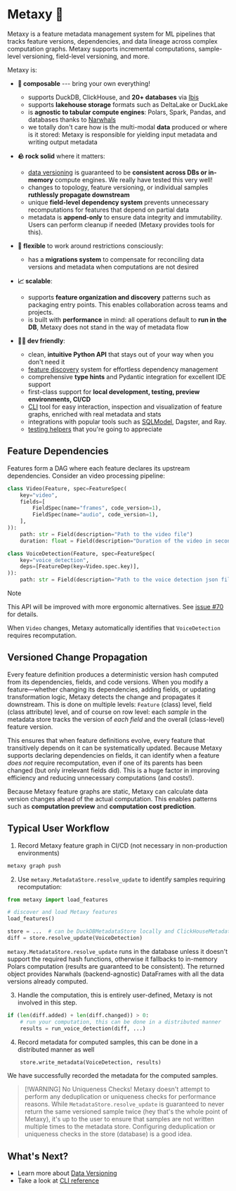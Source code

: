 # Metaxy 🌌

Metaxy is a feature metadata management system for ML pipelines that tracks feature versions, dependencies, and data lineage across complex computation graphs. Metaxy supports incremental computations, sample-level versioning, field-level versioning, and more.

Metaxy is:

- **🧩 composable** --- bring your own everything!

    - supports DuckDB, ClickHouse, and **20+ databases** via [Ibis](https://ibis-project.org/)
    - supports **lakehouse storage** formats such as DeltaLake or DuckLake
    - is **agnostic to tabular compute engines**: Polars, Spark, Pandas, and databases thanks to [Narwhals](https://narwhals-dev.github.io/narwhals/)
    - we totally don't care how is the multi-modal **data** produced or where is it stored: Metaxy is responsible for yielding input metadata and writing output metadata

- **🪨 rock solid** where it matters:

    - [data versioning](./learn/data-versioning.md) is guaranteed to be **consistent across DBs or in-memory** compute engines. We really have tested this very well!
    - changes to topology, feature versioning, or individual samples **ruthlessly propagate downstream**
    - unique **field-level dependency system** prevents unnecessary recomputations for features that depend on partial data
    - metadata is **append-only** to ensure data integrity and immutability. Users can perform cleanup if needed (Metaxy provides tools for this).

- **🤸 flexible** to work around restrictions consciously:

    - has a **migrations system** to compensate for reconciling data versions and metadata when computations are not desired

- **📈 scalable**:

    - supports **feature organization and discovery** patterns such as packaging entry points. This enables collaboration across teams and projects.
    - is built with **performance** in mind: all operations default to **run in the DB**, Metaxy does not stand in the way of metadata flow

- **🧑‍💻 dev friendly**:

    - clean, **intuitive Python API** that stays out of your way when you don't need it
    - [feature discovery](./learn/feature-discovery.md) system for effortless dependency management
    - comprehensive **type hints** and Pydantic integration for excellent IDE support
    - first-class support for **local development, testing, preview environments, CI/CD**
    - [CLI](./reference/cli.md) tool for easy interaction, inspection and visualization of feature graphs, enriched with real metadata and stats
    - integrations with popular tools such as [SQLModel](./learn/integrations/sqlmodel.md), Dagster, and Ray.
    - [testing helpers](./learn/testing.md) that you're going to appreciate

## Feature Dependencies

Features form a DAG where each feature declares its upstream dependencies. Consider an video processing pipeline:

```python
class Video(Feature, spec=FeatureSpec(
    key="video",
    fields=[
        FieldSpec(name="frames", code_version=1),
        FieldSpec(name="audio", code_version=1),
    ],
)):
    path: str = Field(description="Path to the video file")
    duration: float = Field(description="Duration of the video in seconds")

class VoiceDetection(Feature, spec=FeatureSpec(
    key="voice_detection",
    deps=[FeatureDep(key=Video.spec.key)],
)):
    path: str = Field(description="Path to the voice detection json file")
```

> [!NOTE]
> This API will be improved with more ergonomic alternatives.
> See [issue #70](https://github.com/anam-org/metaxy/issues/70) for details.

When `Video` changes, Metaxy automatically identifies that `VoiceDetection` requires recomputation.

## Versioned Change Propagation

Every feature definition produces a deterministic version hash computed from its dependencies, fields, and code versions. When you modify a feature—whether changing its dependencies, adding fields, or updating transformation logic, Metaxy detects the change and propagates it downstream. This is done on multiple levels: `Feature` (class) level, field (class attribute) level, and of course on row level: each *sample* in the metadata store tracks the version of *each field* and the overall (class-level) feature version.

This ensures that when feature definitions evolve, every feature that transitively depends on it can be systematically updated. Because Metaxy supports declaring dependencies on fields, it can identify when a feature *does not* require recomputation, even if one of its parents has been changed (but only irrelevant fields did). This is a huge factor in improving efficiency and reducing unnecessary computations (and costs!).

Because Metaxy feature graphs are static, Metaxy can calculate data version changes ahead of the actual computation. This enables patterns such as **computation preview** and **computation cost prediction**.

## Typical User Workflow

1. Record Metaxy feature graph in CI/CD (not necessary in non-production environments)

```bash
metaxy graph push
```

2. Use `metaxy.MetadataStore.resolve_update` to identify samples requiring recomputation:

```py
from metaxy import load_features

# discover and load Metaxy features
load_features()

store = ...  # can be DuckDBMetadataStore locally and ClickHouseMetadataStore in production
diff = store.resolve_update(VoiceDetection)
```

`metaxy.MetadataStore.resolve_update` runs in the database unless it doesn't support the required hash functions, otherwise it fallbacks to in-memory Polars computation (results are guaranteed to be consistent). The returned object provides Narwhals (backend-agnostic) DataFrames with all the data versions already computed.

3. Handle the computation, this is entirely user-defined, Metaxy is not involved in this step.

```py
if (len(diff.added) + len(diff.changed)) > 0:
    # run your computation, this can be done in a distributed manner
    results = run_voice_detection(diff, ...)
```


4. Record metadata for computed samples, this can be done in a distributed manner as well

```py
    store.write_metadata(VoiceDetection, results)
```

We have successfully recorded the metadata for the computed samples.

> [!WARNING] No Uniqueness Checks!
> Metaxy doesn't attempt to perform any deduplication or uniqueness checks for performance reasons. While `MetadataStore.resolve_update` is guaranteed to never return the same versioned sample twice (hey that's the whole point of Metaxy), it's up to the user to ensure that samples are not written multiple times to the metadata store. Configuring deduplication or uniqueness checks in the store (database) is a good idea.

## What's Next?

- Learn more about [Data Versioning](./learn/data-versioning.md)
- Take a look at [CLI reference](./reference/cli.md)
